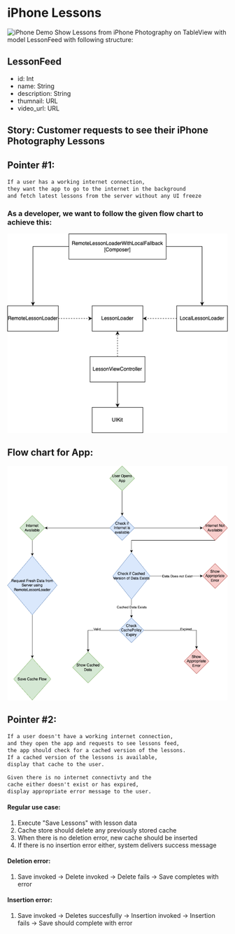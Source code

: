 
# iPhone Lessons

![iPhone Demo](/Images/iphoness "Screenshot")
Show Lessons from iPhone Photography on TableView with model LessonFeed with following structure:


## LessonFeed

 - id: Int
 - name: String
 - description: String
 - thumnail: URL
 - video_url: URL

 ## Story: Customer requests to see their iPhone Photography Lessons

 ## Pointer #1:
 ```
If a user has a working internet connection, 
they want the app to go to the internet in the background
and fetch latest lessons from the server without any UI freeze
```

### As a developer, we want to follow the given flow chart to achieve this:
![Alt text](/Images/LessonLoader.png "LessonLoader Overview")

## Flow chart for App:
![Alt text](/Images/AppFlow.png "App Flow chart")

## Pointer #2:

```
If a user doesn't have a working internet connection,
and they open the app and requests to see lessons feed,
the app should check for a cached version of the lessons.
If a cached version of the lessons is available, 
display that cache to the user.
```
```
Given there is no internet connectivty and the 
cache either doesn't exist or has expired, 
display appropriate error message to the user. 
```

#### Regular use case:
1. Execute "Save Lessons" with lesson data 
2. Cache store should delete any previously stored cache
3. When there is no deletion error, new cache should be inserted
4. If there is no insertion error either, system delivers success message

#### Deletion error:
1. Save invoked -> Delete invoked -> Delete fails -> Save completes with error

#### Insertion error:
1. Save invoked -> Deletes succesfully -> Insertion invoked -> Insertion fails
-> Save should complete with error 
